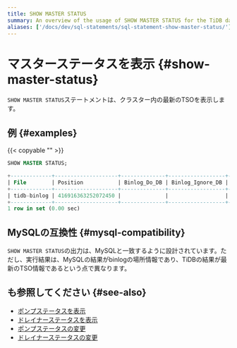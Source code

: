 ```yaml
---
title: SHOW MASTER STATUS
summary: An overview of the usage of SHOW MASTER STATUS for the TiDB database.
aliases: ['/docs/dev/sql-statements/sql-statement-show-master-status/']
---
```


# マスターステータスを表示 {#show-master-status}

`SHOW MASTER STATUS`ステートメントは、クラスター内の最新のTSOを表示します。

## 例 {#examples}

{{< copyable "" >}}

```sql
SHOW MASTER STATUS;
```

```sql
+-------------+--------------------+--------------+------------------+-------------------+
| File        | Position           | Binlog_Do_DB | Binlog_Ignore_DB | Executed_Gtid_Set |
+-------------+--------------------+--------------+------------------+-------------------+
| tidb-binlog | 416916363252072450 |              |                  |                   |
+-------------+--------------------+--------------+------------------+-------------------+
1 row in set (0.00 sec)
```

## MySQLの互換性 {#mysql-compatibility}

`SHOW MASTER STATUS`の出力は、MySQLと一致するように設計されています。ただし、実行結果は、MySQLの結果がbinlogの場所情報であり、TiDBの結果が最新のTSO情報であるという点で異なります。

## も参照してください {#see-also}

-   [ポンプステータスを表示](/sql-statements/sql-statement-show-pump-status.md)
-   [ドレイナーステータスを表示](/sql-statements/sql-statement-show-drainer-status.md)
-   [ポンプステータスの変更](/sql-statements/sql-statement-change-pump.md)
-   [ドレイナーステータスの変更](/sql-statements/sql-statement-change-drainer.md)

